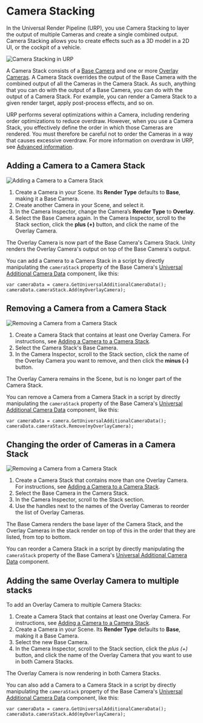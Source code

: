 # Camera Stacking
In the Universal Render Pipeline (URP), you use Camera Stacking to layer the output of multiple Cameras and create a single combined output. Camera Stacking allows you to create effects such as a 3D model in a 2D UI, or the cockpit of a vehicle.

![Camera Stacking in URP](Images/camera-stacking-example.png)

A Camera Stack consists of a [Base Camera](camera-types-and-render-type.md#base-camera) and one or more [Overlay Cameras](camera-types-and-render-type.md#overlay-camera). A Camera Stack overrides the output of the Base Camera with the combined output of all the Cameras in the Camera Stack. As such, anything that you can do with the output of a Base Camera, you can do with the output of a Camera Stack. For example, you can render a Camera Stack to a given render target, apply post-process effects, and so on.

 URP performs several optimizations within a Camera, including rendering order optimizations to reduce overdraw. However, when you use a Camera Stack, you effectively define the order in which those Cameras are rendered. You must therefore be careful not to order the Cameras in a way that causes excessive overdraw. For more information on overdraw in URP, see [Advanced information](cameras-advanced.md).

<a name=”adding-a-camera-to-a-camera-stack”></a>
## Adding a Camera to a Camera Stack

![Adding a Camera to a Camera Stack](Images/camera-stack-add-camera.png)

1. Create a Camera in your Scene. Its **Render Type** defaults to **Base**, making it a Base Camera.
2. Create another Camera in your Scene, and select it. 
3. In the Camera Inspector, change the Camera’s  **Render Type** to **Overlay**.
4. Select the Base Camera again. In the Camera Inspector, scroll to the Stack section, click the **plus (+)** button, and click the name of the Overlay Camera.

The Overlay Camera is now part of the Base Camera's Camera Stack. Unity renders the Overlay Camera's output on top of the Base Camera's output.

You can add a Camera to a Camera Stack in a script by directly manipulating the `cameraStack` property of the Base Camera's [Universal Additional Camera Data](../api/UnityEngine.Rendering.Universal.UniversalAdditionalCameraData.html) component, like this:

```
var cameraData = camera.GetUniversalAdditionalCameraData();
cameraData.cameraStack.Add(myOverlayCamera);
```

## Removing a Camera from a Camera Stack

![Removing a Camera from a Camera Stack](Images/camera-stack-remove-camera.png)

1. Create a Camera Stack that contains at least one Overlay Camera. For instructions, see [Adding a Camera to a Camera Stack](#adding-a-camera-to-a-camera-stack).
2. Select the Camera Stack's Base Camera. 
3. In the Camera Inspector, scroll to the Stack section, click the name of the Overlay Camera you want to remove, and then click the **minus (-)** button.

The Overlay Camera remains in the Scene, but is no longer part of the Camera Stack.

You can remove a Camera from a Camera Stack in a script by directly manipulating the `cameraStack` property of the Base Camera's [Universal Additional Camera Data](../api/UnityEngine.Rendering.Universal.UniversalAdditionalCameraData.html) component, like this:

```
var cameraData = camera.GetUniversalAdditionalCameraData();
cameraData.cameraStack.Remove(myOverlayCamera);
```

## Changing the order of Cameras in a Camera Stack

![Removing a Camera from a Camera Stack](Images/camera-stack-reorder.png)

1. Create a Camera Stack that contains more than one Overlay Camera. For instructions, see [Adding a Camera to a Camera Stack](#adding-a-camera-to-a-camera-stack).
2. Select the Base Camera in the Camera Stack. 
3. In the Camera Inspector, scroll to the Stack section. 
4. Use the handles next to the names of the Overlay Cameras to reorder the list of Overlay Cameras.

The Base Camera renders the base layer of the Camera Stack, and the Overlay Cameras in the stack render on top of this in the order that they are listed, from top to bottom.

You can reorder a Camera Stack in a script by directly manipulating the `cameraStack` property of the Base Camera's [Universal Additional Camera Data](../api/UnityEngine.Rendering.Universal.UniversalAdditionalCameraData.html) component.

## Adding the same Overlay Camera to multiple stacks

To add an Overlay Camera to multiple Camera Stacks:

1. Create a Camera Stack that contains at least one Overlay Camera. For instructions, see [Adding a Camera to a Camera Stack](#adding-a-camera-to-a-camera-stack).
2. Create a Camera in your Scene. Its **Render Type** defaults to **Base**, making it a Base Camera.
3. Select the new Base Camera. 
4. In the Camera Inspector, scroll to the Stack section, click the *plus (+)* button, and click the name of the Overlay Camera that you want to use in both Camera Stacks.

The Overlay Camera is now rendering in both Camera Stacks.

You can also add a Camera to a Camera Stack in a script by directly manipulating the `cameraStack` property of the Base Camera's [Universal Additional Camera Data](../api/UnityEngine.Rendering.Universal.UniversalAdditionalCameraData.html) component, like this:

```
var cameraData = camera.GetUniversalAdditionalCameraData();
cameraData.cameraStack.Add(myOverlayCamera);
```
